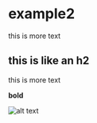 # example2
this is more text
## this is like an h2
this is more text

**bold**

![alt text](https://dianaeligg.github.io/random-students/images/tec.png)
